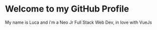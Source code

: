 # Welcome to my GitHub Profile

My name is Luca and i'm a Neo Jr Full Stack Web Dev, in love with VueJs
